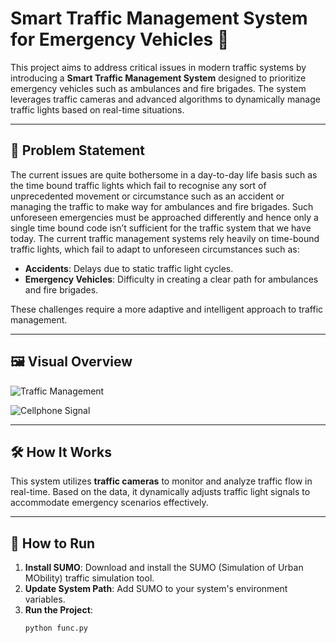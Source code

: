 # Smart Traffic Management System for Emergency Vehicles 🚦

This project aims to address critical issues in modern traffic systems by introducing a **Smart Traffic Management System** designed to prioritize emergency vehicles such as ambulances and fire brigades. The system leverages traffic cameras and advanced algorithms to dynamically manage traffic lights based on real-time situations.

---

## 🚧 Problem Statement

The current issues are quite bothersome in a day-to-day life basis such as the time bound traffic lights which fail to recognise any sort of unprecedented movement or circumstance such as an accident or managing the traffic to make way for ambulances and fire brigades. Such unforeseen emergencies must be approached differently and hence only a single time bound code isn’t sufficient for the traffic system that we have today.
The current traffic management systems rely heavily on time-bound traffic lights, which fail to adapt to unforeseen circumstances such as:

- **Accidents**: Delays due to static traffic light cycles.
- **Emergency Vehicles**: Difficulty in creating a clear path for ambulances and fire brigades.

These challenges require a more adaptive and intelligent approach to traffic management.

---

## 🖼️ Visual Overview

![Traffic Management](https://user-images.githubusercontent.com/51085053/226513245-3f104af9-a346-4aad-b955-46038196ba48.jpg)

![Cellphone Signal](https://user-images.githubusercontent.com/51085053/226513285-d23f7e32-af00-496d-9c0f-a293513d3efc.jpg)

---

## 🛠️ How It Works

This system utilizes **traffic cameras** to monitor and analyze traffic flow in real-time. Based on the data, it dynamically adjusts traffic light signals to accommodate emergency scenarios effectively.

---

## 🔧 How to Run

1. **Install SUMO**: Download and install the SUMO (Simulation of Urban MObility) traffic simulation tool.
2. **Update System Path**: Add SUMO to your system's environment variables.
3. **Run the Project**:
   ```bash
   python func.py
